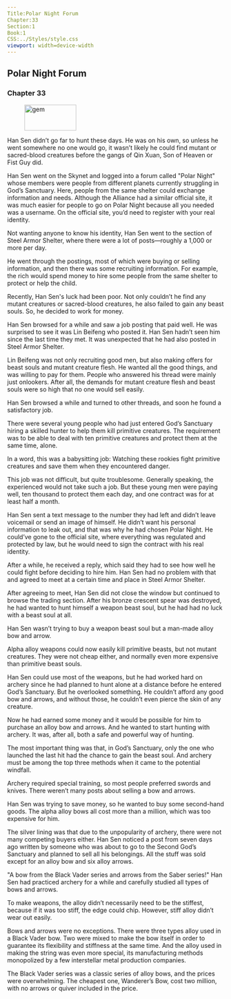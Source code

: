```yaml
---
Title:Polar Night Forum 
Chapter:33 
Section:1 
Book:1 
CSS:../Styles/style.css 
viewport: width=device-width
---
```

  
## Polar Night Forum
### Chapter 33
  
<figure>
	<img src="../Images/gem.gif" alt="gem" id="gem" width="120" height="60" />
</figure>
  

  
Han Sen didn’t go far to hunt these days. He was on his own, so unless he went somewhere no one would go, it wasn’t likely he could find mutant or sacred-blood creatures before the gangs of Qin Xuan, Son of Heaven or Fist Guy did.

Han Sen went on the Skynet and logged into a forum called "Polar Night" whose members were people from different planets currently struggling in God’s Sanctuary. Here, people from the same shelter could exchange information and needs. Although the Alliance had a similar official site, it was much easier for people to go on Polar Night because all you needed was a username. On the official site, you’d need to register with your real identity.

Not wanting anyone to know his identity, Han Sen went to the section of Steel Armor Shelter, where there were a lot of posts—roughly a 1,000 or more per day.

He went through the postings, most of which were buying or selling information, and then there was some recruiting information. For example, the rich would spend money to hire some people from the same shelter to protect or help the child.

Recently, Han Sen's luck had been poor. Not only couldn’t he find any mutant creatures or sacred-blood creatures, he also failed to gain any beast souls. So, he decided to work for money.

Han Sen browsed for a while and saw a job posting that paid well. He was surprised to see it was Lin Beifeng who posted it. Han Sen hadn’t seen him since the last time they met. It was unexpected that he had also posted in Steel Armor Shelter.

Lin Beifeng was not only recruiting good men, but also making offers for beast souls and mutant creature flesh. He wanted all the good things, and was willing to pay for them. People who answered his thread were mainly just onlookers. After all, the demands for mutant creature flesh and beast souls were so high that no one would sell easily.

Han Sen browsed a while and turned to other threads, and soon he found a satisfactory job.

There were several young people who had just entered God’s Sanctuary hiring a skilled hunter to help them kill primitive creatures. The requirement was to be able to deal with ten primitive creatures and protect them at the same time, alone.

In a word, this was a babysitting job: Watching these rookies fight primitive creatures and save them when they encountered danger.

This job was not difficult, but quite troublesome. Generally speaking, the experienced would not take such a job. But these young men were paying well, ten thousand to protect them each day, and one contract was for at least half a month.

Han Sen sent a text message to the number they had left and didn’t leave voicemail or send an image of himself. He didn’t want his personal information to leak out, and that was why he had chosen Polar Night. He could’ve gone to the official site, where everything was regulated and protected by law, but he would need to sign the contract with his real identity.

After a while, he received a reply, which said they had to see how well he could fight before deciding to hire him. Han Sen had no problem with that and agreed to meet at a certain time and place in Steel Armor Shelter.

After agreeing to meet, Han Sen did not close the window but continued to browse the trading section. After his bronze crescent spear was destroyed, he had wanted to hunt himself a weapon beast soul, but he had had no luck with a beast soul at all.

Han Sen wasn’t trying to buy a weapon beast soul but a man-made alloy bow and arrow.

Alpha alloy weapons could now easily kill primitive beasts, but not mutant creatures. They were not cheap either, and normally even more expensive than primitive beast souls.

Han Sen could use most of the weapons, but he had worked hard on archery since he had planned to hunt alone at a distance before he entered God’s Sanctuary. But he overlooked something. He couldn’t afford any good bow and arrows, and without those, he couldn’t even pierce the skin of any creature.

Now he had earned some money and it would be possible for him to purchase an alloy bow and arrows. And he wanted to start hunting with archery. It was, after all, both a safe and powerful way of hunting.

The most important thing was that, in God’s Sanctuary, only the one who launched the last hit had the chance to gain the beast soul. And archery must be among the top three methods when it came to the potential windfall.

Archery required special training, so most people preferred swords and knives. There weren’t many posts about selling a bow and arrows.

Han Sen was trying to save money, so he wanted to buy some second-hand goods. The alpha alloy bows all cost more than a million, which was too expensive for him.

The silver lining was that due to the unpopularity of archery, there were not many competing buyers either. Han Sen noticed a post from seven days ago written by someone who was about to go to the Second God’s Sanctuary and planned to sell all his belongings. All the stuff was sold except for an alloy bow and six alloy arrows.

"A bow from the Black Vader series and arrows from the Saber series!" Han Sen had practiced archery for a while and carefully studied all types of bows and arrows.

To make weapons, the alloy didn’t necessarily need to be the stiffest, because if it was too stiff, the edge could chip. However, stiff alloy didn’t wear out easily.

Bows and arrows were no exceptions. There were three types alloy used in a Black Vader bow. Two were mixed to make the bow itself in order to guarantee its flexibility and stiffness at the same time. And the alloy used in making the string was even more special, its manufacturing methods monopolized by a few interstellar metal production companies.

The Black Vader series was a classic series of alloy bows, and the prices were overwhelming. The cheapest one, Wanderer’s Bow, cost two million, with no arrows or quiver included in the price.